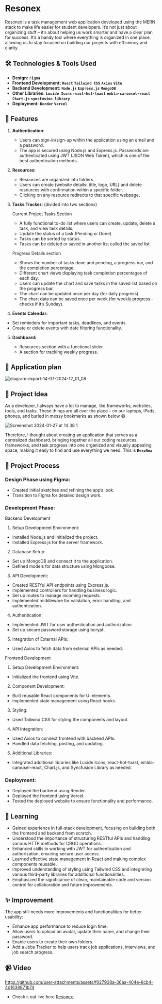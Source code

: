 # Resonex

Resonex is a task management web application developed using the MERN stack to make life easier for student developers. It’s not just about organizing stuff – it’s about helping us work smarter and have a clear plan for success. It’s a handy tool where everything is organized in one place, allowing us to stay focused on building our projects with efficiency and clarity.

## 🛠️ Technologies & Tools Used

- **Design:** **`Figma`**
- **Frontend Development:** **`React`** **`Tailwind CSS`** **`Axios`** **`Vite`**
- **Backend Development:** **`Node.js`** **`Express.js`** **`MongoDB`**
- **Other Libraries:** **`Lucide Icons`** **`react-hot-toast`** **`embla-carousel-react`** **`Chart.js`** **`syncfusion library`**
- **Deployment:** **`Render`** **`Vercel`**

## 👾 Features

1. **Authentication:**

   - Users can sign-in/sign-up within the application using an email and a password.
   - The app is secured using Node.js and Express.js. Passwords are authenticated using JWT (JSON Web Token), which is one of the best authentication methods.

2. **Resources:**

   - Resources are organized into folders.
   - Users can create (website details: title, logo, URL) and delete resources with confirmation within a specific folder.
   - Clicking on any resource redirects to that specific webpage.

3. **Tasks Tracker:** (divided into two sections)

   Current Project Tasks Section

   - A fully functional to-do list where users can create, update, delete a task, and view task details.
   - Update the status of a task (Pending or Done).
   - Tasks can be sorted by status.
   - Tasks can be deleted or saved in another list called the saved list.

   Progress Details section

   - Shows the number of tasks done and pending, a progress bar, and the completion percentage.
   - Different chart views displaying task completion percentages of each day.
   - Users can update the chart and save tasks in the saved list based on the progress bar.
   - The chart can be updated once per day (for daily progress).
   - The chart data can be saved once per week (for weekly progress - checks if it’s Sunday).

4. **Events Calendar:**

- Set reminders for important tasks, deadlines, and events.
- Create or delete events with date filtering functionality.

5. **Dashboard:**

   - Resources section with a functional slider.
   - A section for tracking weekly progress.

## 📝 Application plan

![diagram-export-14-07-2024-12_01_08](https://github.com/user-attachments/assets/d19d0b76-7419-4862-8758-b88d514fbd3e)

## 🔄 Project Idea

As a developer, I always have a lot to manage, like frameworks, websites, tools, and tasks. These things are all over the place – on our laptops, iPads, phones, and buried in messy bookmarks as shown below 😅

![Screenshot 2024-01-27 at 14 38 1](https://github.com/user-attachments/assets/0cd0f11f-d2e7-4377-9336-7f8ffa950ba5)

Therefore, I thought about creating an application that serves as a centralized dashboard, bringing together all our coding resources, frameworks, and task progress into one organized and visually appealing space, making it easy to find and use everything we need. This is **`ResoNex`**

## 🔄 Project Process

### Design Phase using Figma:

- Created initial sketches and refining the app’s look.
- Transition to Figma for detailed design work.

### Development Phase:

Backend Development

1. Setup Development Environment:

- Installed Node.js and initialized the project.
- Installed Express.js for the server framework.

2. Database Setup:

- Set up MongoDB and connect it to the application.
- Defined models for data structure using Mongoose.

3. API Development:

- Created RESTful API endpoints using Express.js.
- Implemented controllers for handling business logic.
- Set up routes to manage incoming requests.
- Implemented middleware for validation, error handling, and authentication.

4. Authentication:

- Implemented JWT for user authentication and authorization.
- Set up secure password storage using bcrypt.

5. Integration of External APIs:

- Used Axios to fetch data from external APIs as needed.

Frontend Development

1. Setup Development Environment:

- Initialized the frontend using Vite.

2. Component Development:

- Built reusable React components for UI elements.
- Implemented state management using React hooks.

3. Styling:

- Used Tailwind CSS for styling the components and layout.

4. API Integration:

- Used Axios to connect frontend with backend APIs.
- Handled data fetching, posting, and updating.

5. Additional Libraries:

- Integrated additional libraries like Lucide Icons, react-hot-toast, embla-carousel-react, Chart.js, and Syncfusion Library as needed.

### Deployment:

- Deployed the backend using Render.
- Deployed the frontend using Vercel.
- Tested the deployed website to ensure functionality and performance.

## 🎯 Learning

- Gained experience in full-stack development, focusing on building both the frontend and backend from scratch.
- Understood the importance of structuring RESTful APIs and handling various HTTP methods for CRUD operations.
- Enhanced skills in working with JWT for authentication and authorization, ensuring secure user access.
- Learned effective state management in React and making complex components reusable.
- Improved understanding of styling using Tailwind CSS and integrating various third-party libraries for additional functionalities.
- Emphasized the significance of clean, maintainable code and version control for collaboration and future improvements.

## ✨ Improvement

The app still needs more improvements and functionalities for better usability:

- Enhance app performance to reduce login time.
- Allow users to upload an avatar, update their name, and change their password.
- Enable users to create their own folders.
- Add a Jobs Tracker to help users track job applications, interviews, and job search progress.

## 📹 Video

https://github.com/user-attachments/assets/f027938a-36aa-404e-8cb4-4d1638871b74

- Check it out live here [Resonex](https://reso-nex.vercel.app/).
